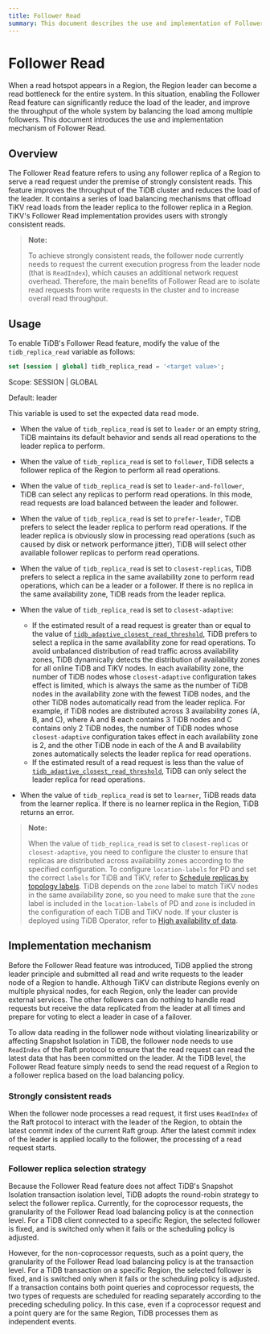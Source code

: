 ```yaml
---
title: Follower Read
summary: This document describes the use and implementation of Follower Read.
---
```


# Follower Read

When a read hotspot appears in a Region, the Region leader can become a read bottleneck for the entire system. In this situation, enabling the Follower Read feature can significantly reduce the load of the leader, and improve the throughput of the whole system by balancing the load among multiple followers. This document introduces the use and implementation mechanism of Follower Read.

## Overview

The Follower Read feature refers to using any follower replica of a Region to serve a read request under the premise of strongly consistent reads. This feature improves the throughput of the TiDB cluster and reduces the load of the leader. It contains a series of load balancing mechanisms that offload TiKV read loads from the leader replica to the follower replica in a Region. TiKV's Follower Read implementation provides users with strongly consistent reads.

> **Note:**
>
> To achieve strongly consistent reads, the follower node currently needs to request the current execution progress from the leader node (that is `ReadIndex`), which causes an additional network request overhead. Therefore, the main benefits of Follower Read are to isolate read requests from write requests in the cluster and to increase overall read throughput.

## Usage

To enable TiDB's Follower Read feature, modify the value of the `tidb_replica_read` variable as follows:


```sql
set [session | global] tidb_replica_read = '<target value>';
```

Scope: SESSION | GLOBAL

Default: leader

This variable is used to set the expected data read mode.

- When the value of `tidb_replica_read` is set to `leader` or an empty string, TiDB maintains its default behavior and sends all read operations to the leader replica to perform.
- When the value of `tidb_replica_read` is set to `follower`, TiDB selects a follower replica of the Region to perform all read operations.
- When the value of `tidb_replica_read` is set to `leader-and-follower`, TiDB can select any replicas to perform read operations. In this mode, read requests are load balanced between the leader and follower.
- When the value of `tidb_replica_read` is set to `prefer-leader`, TiDB prefers to select the leader replica to perform read operations. If the leader replica is obviously slow in processing read operations (such as caused by disk or network performance jitter), TiDB will select other available follower replicas to perform read operations.
- When the value of `tidb_replica_read` is set to `closest-replicas`, TiDB prefers to select a replica in the same availability zone to perform read operations, which can be a leader or a follower. If there is no replica in the same availability zone, TiDB reads from the leader replica.
- When the value of `tidb_replica_read` is set to `closest-adaptive`:

    - If the estimated result of a read request is greater than or equal to the value of [`tidb_adaptive_closest_read_threshold`](/system-variables.md#tidb_adaptive_closest_read_threshold-new-in-v630), TiDB prefers to select a replica in the same availability zone for read operations. To avoid unbalanced distribution of read traffic across availability zones, TiDB dynamically detects the distribution of availability zones for all online TiDB and TiKV nodes. In each availability zone, the number of TiDB nodes whose `closest-adaptive` configuration takes effect is limited, which is always the same as the number of TiDB nodes in the availability zone with the fewest TiDB nodes, and the other TiDB nodes automatically read from the leader replica. For example, if TiDB nodes are distributed across 3 availability zones (A, B, and C), where A and B each contains 3 TiDB nodes and C contains only 2 TiDB nodes, the number of TiDB nodes whose `closest-adaptive` configuration takes effect in each availability zone is 2, and the other TiDB node in each of the A and B availability zones automatically selects the leader replica for read operations.
    - If the estimated result of a read request is less than the value of [`tidb_adaptive_closest_read_threshold`](/system-variables.md#tidb_adaptive_closest_read_threshold-new-in-v630), TiDB can only select the leader replica for read operations.

- When the value of `tidb_replica_read` is set to `learner`, TiDB reads data from the learner replica. If there is no learner replica in the Region, TiDB returns an error.

<CustomContent platform="tidb">

> **Note:**
>
> When the value of `tidb_replica_read` is set to `closest-replicas` or `closest-adaptive`, you need to configure the cluster to ensure that replicas are distributed across availability zones according to the specified configuration. To configure `location-labels` for PD and set the correct `labels` for TiDB and TiKV, refer to [Schedule replicas by topology labels](/schedule-replicas-by-topology-labels.md). TiDB depends on the `zone` label to match TiKV nodes in the same availability zone, so you need to make sure that the `zone` label is included in the `location-labels` of PD and `zone` is included in the configuration of each TiDB and TiKV node. If your cluster is deployed using TiDB Operator, refer to [High availability of data](https://docs.pingcap.com/tidb-in-kubernetes/v1.4/configure-a-tidb-cluster#high-availability-of-data).

</CustomContent>

## Implementation mechanism

Before the Follower Read feature was introduced, TiDB applied the strong leader principle and submitted all read and write requests to the leader node of a Region to handle. Although TiKV can distribute Regions evenly on multiple physical nodes, for each Region, only the leader can provide external services. The other followers can do nothing to handle read requests but receive the data replicated from the leader at all times and prepare for voting to elect a leader in case of a failover.

To allow data reading in the follower node without violating linearizability or affecting Snapshot Isolation in TiDB, the follower node needs to use `ReadIndex` of the Raft protocol to ensure that the read request can read the latest data that has been committed on the leader. At the TiDB level, the Follower Read feature simply needs to send the read request of a Region to a follower replica based on the load balancing policy.

### Strongly consistent reads

When the follower node processes a read request, it first uses `ReadIndex` of the Raft protocol to interact with the leader of the Region, to obtain the latest commit index of the current Raft group. After the latest commit index of the leader is applied locally to the follower, the processing of a read request starts.

### Follower replica selection strategy

Because the Follower Read feature does not affect TiDB's Snapshot Isolation transaction isolation level, TiDB adopts the round-robin strategy to select the follower replica. Currently, for the coprocessor requests, the granularity of the Follower Read load balancing policy is at the connection level. For a TiDB client connected to a specific Region, the selected follower is fixed, and is switched only when it fails or the scheduling policy is adjusted.

However, for the non-coprocessor requests, such as a point query, the granularity of the Follower Read load balancing policy is at the transaction level. For a TiDB transaction on a specific Region, the selected follower is fixed, and is switched only when it fails or the scheduling policy is adjusted. If a transaction contains both point queries and coprocessor requests, the two types of requests are scheduled for reading separately according to the preceding scheduling policy. In this case, even if a coprocessor request and a point query are for the same Region, TiDB processes them as independent events.
